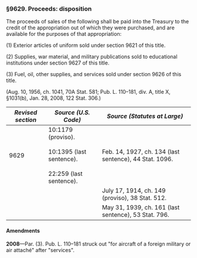 ### §9629. Proceeds: disposition ###

The proceeds of sales of the following shall be paid into the Treasury to the credit of the appropriation out of which they were purchased, and are available for the purposes of that appropriation:

(1) Exterior articles of uniform sold under section 9621 of this title.

(2) Supplies, war material, and military publications sold to educational institutions under section 9627 of this title.

(3) Fuel, oil, other supplies, and services sold under section 9626 of this title.

(Aug. 10, 1956, ch. 1041, 70A Stat. 581; Pub. L. 110–181, div. A, title X, §1031(b), Jan. 28, 2008, 122 Stat. 306.)

|*Revised section*|                                *Source (U.S. Code)*                                 |             *Source (Statutes at Large)*             |
|-----------------|-------------------------------------------------------------------------------------|------------------------------------------------------|
|      9629       |10:1179 (proviso).<br/><br/>10:1395 (last sentence).<br/><br/>22:259 (last sentence).|Feb. 14, 1927, ch. 134 (last sentence), 44 Stat. 1096.|
|                 |                                                                                     |   July 17, 1914, ch. 149 (proviso), 38 Stat. 512.    |
|                 |                                                                                     | May 31, 1939, ch. 161 (last sentence), 53 Stat. 796. |

#### Amendments ####

**2008**—Par. (3). Pub. L. 110–181 struck out "for aircraft of a foreign military or air attaché" after "services".